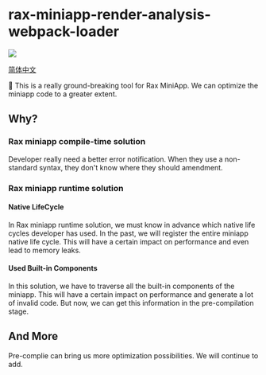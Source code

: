 # rax-miniapp-render-analysis-webpack-loader

<a href="https://travis-ci.com/raxjs/rax-scripts"><img src="https://travis-ci.com/raxjs/rax-scripts.svg?branch=master"></a>

[简体中文](./README-zh.md)

🚀 This is a really ground-breaking tool for Rax MiniApp. We can optimize the miniapp code to a greater extent.

## Why?

### Rax miniapp compile-time solution

Developer really need a better error notification. When they use a non-standard syntax, they don't know where they should amendment.

### Rax miniapp runtime solution

#### Native LifeCycle

In Rax miniapp runtime solution, we must know in advance which native life cycles developer has used.
In the past, we will register the entire miniapp native life cycle. This will have a certain impact on performance and even lead to memory leaks.

#### Used Built-in Components

In this solution, we have to traverse all the built-in components of the miniapp. This will have a certain impact on performance and generate a lot of invalid code. But now, we can get this information in the pre-compilation stage.

## And More
Pre-complie can bring us more optimization possibilities. We will continue to add.
